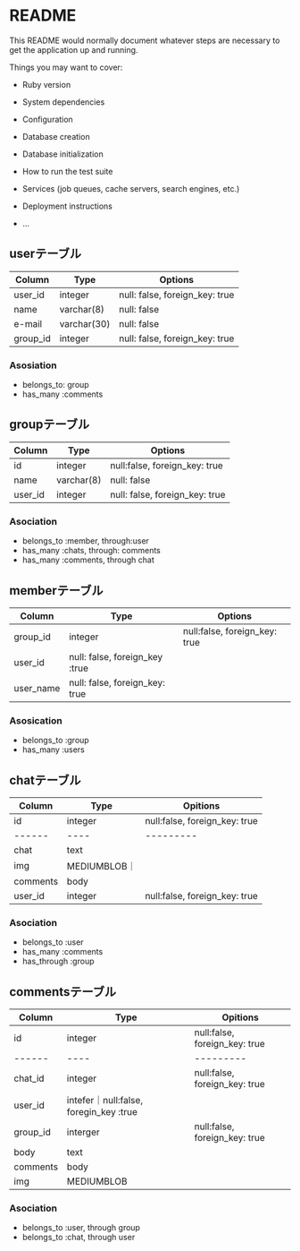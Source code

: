 # README

This README would normally document whatever steps are necessary to get the
application up and running.

Things you may want to cover:

* Ruby version

* System dependencies

* Configuration

* Database creation

* Database initialization

* How to run the test suite

* Services (job queues, cache servers, search engines, etc.)

* Deployment instructions

* ...

## userテーブル

|Column|Type|Options|
|------|----|-------|
|user_id|integer|null: false, foreign_key: true|
|name|varchar(8)|null: false|
|e-mail|varchar(30)|null: false|
|group_id|integer|null: false, foreign_key: true|

### Asosiation
- belongs_to: group
- has_many :comments




## groupテーブル

|Column|Type|Options|
|------|----|-------|
|id|integer|null:false, foreign_key: true|
|name|varchar(8)|null: false|
|user_id|integer|null: false, foreign_key: true|



### Asociation
- belongs_to :member, through:user
- has_many :chats, through: comments
- has_many :comments, through chat

## memberテーブル

|Column|Type|Options|
|------|----|-------|
|group_id|integer|null:false, foreign_key: true|
|user_id|null: false, foreign_key :true|
|user_name|null: false, foreign_key: true|




### Asosication

- belongs_to :group
- has_many :users



## chatテーブル

|Column|Type|Opitions|
|------|----|---------|
|id|integer|null:false, foreign_key: true|
|------|----|---------|
|chat|text|
|img|MEDIUMBLOB｜
|comments|body|
|user_id|integer|null:false, foreign_key: true|

### Asociation
- belongs_to :user
- has_many :comments
- has_through :group



## commentsテーブル


|Column|Type|Opitions|
|------|----|---------|
|id|integer|null:false, foreign_key: true|
|------|----|---------|
|chat_id|integer|null:false, foreign_key: true|
|user_id|intefer｜null:false, foregin_key :true|
|group_id|interger|null:false, foreign_key: true|
|body|text|
|comments|body|
|img|MEDIUMBLOB|



### Asociation
- belongs_to :user, through group
- belongs_to :chat, through user